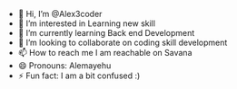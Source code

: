 - 👋 Hi, I’m @Alex3coder
- 👀 I’m interested in Learning new skill
- 🌱 I’m currently learning Back end Development
- 💞️ I’m looking to collaborate on coding skill development
- 📫 How to reach me I am reachable on Savana
- 😄 Pronouns: Alemayehu
- ⚡ Fun fact: I am a bit confused :) 

<!---
Alex3coder/Alex3coder is a ✨ special ✨ repository because its `README.md` (this file) appears on your GitHub profile.
You can click the Preview link to take a look at your changes.
--->
